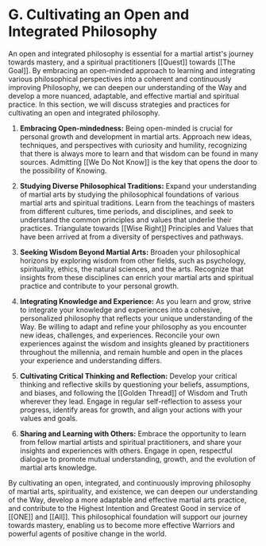 # G. Cultivating an Open and Integrated Philosophy

An open and integrated philosophy is essential for a martial artist's journey towards mastery, and a spiritual practitioners [[Quest]] towards [[The Goal]]. By embracing an open-minded approach to learning and integrating various philosophical perspectives into a coherent and continuously improving Philosophy, we can deepen our understanding of the Way and develop a more nuanced, adaptable, and effective martial and spiritual practice. In this section, we will discuss strategies and practices for cultivating an open and integrated philosophy.

1.  **Embracing Open-mindedness:** Being open-minded is crucial for personal growth and development in martial arts. Approach new ideas, techniques, and perspectives with curiosity and humility, recognizing that there is always more to learn and that wisdom can be found in many sources. Admitting [[We Do Not Know]] is the key that opens the door to the possibility of Knowing. 
    
2.  **Studying Diverse Philosophical Traditions:** Expand your understanding of martial arts by studying the philosophical foundations of various martial arts and spiritual traditions. Learn from the teachings of masters from different cultures, time periods, and disciplines, and seek to understand the common principles and values that underlie their practices. Triangulate towards [[Wise Right]] Principles and Values that have been arrived at from a diversity of perspectives and pathways. 
    
3.  **Seeking Wisdom Beyond Martial Arts:** Broaden your philosophical horizons by exploring wisdom from other fields, such as psychology, spirituality, ethics, the natural sciences, and the arts. Recognize that insights from these disciplines can enrich your martial arts and spiritual practice and contribute to your personal growth.
    
4.  **Integrating Knowledge and Experience:** As you learn and grow, strive to integrate your knowledge and experiences into a cohesive, personalized philosophy that reflects your unique understanding of the Way. Be willing to adapt and refine your philosophy as you encounter new ideas, challenges, and experiences. Reconcile your own experiences against the wisdom and insights gleaned by practitioners throughout the millennia, and remain humble and open in the places your experience and understanding differs. 
    
5.  **Cultivating Critical Thinking and Reflection:** Develop your critical thinking and reflective skills by questioning your beliefs, assumptions, and biases, and following the [[Golden Thread]] of Wisdom and Truth wherever they lead. Engage in regular self-reflection to assess your progress, identify areas for growth, and align your actions with your values and goals.
    
6.  **Sharing and Learning with Others:** Embrace the opportunity to learn from fellow martial artists and spiritual practitioners, and share your insights and experiences with others. Engage in open, respectful dialogue to promote mutual understanding, growth, and the evolution of martial arts knowledge.
    

By cultivating an open, integrated, and continuously improving philosophy of martial arts, spirituality, and existence, we can deepen our understanding of the Way, develop a more adaptable and effective martial arts practice, and contribute to the Highest Intention and Greatest Good in service of [[ONE]] and [[All]]. This philosophical foundation will support our journey towards mastery, enabling us to become more effective Warriors and powerful agents of positive change in the world.